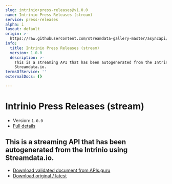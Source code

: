 ```yaml
---
slug: intrinio+press-releases@v1.0.0
name: Intrinio Press Releases (stream)
service: press-releases
alpha: i
layout: default
origin: >-
  https://raw.githubusercontent.com/streamdata-gallery-master/asyncapi/master/_listings/intrinio/intrinio-press-releases-stream-async.md
info:
  title: Intrinio Press Releases (stream)
  version: 1.0.0
  description: >-
    This is a streaming API that has been autogenerated from the Intrinio using
    Streamdata.io.
termsOfService: ''
externalDocs: {}

---
```

# Intrinio Press Releases (stream)

* Version: `1.0.0`
* [Full details](../html/intrinio+press-releases@v1.0.0.html)



## This is a streaming API that has been autogenerated from the Intrinio using Streamdata.io.



* [Download validated document from APIs.guru](https://raw.githubusercontent.com/APIs-guru/asyncapi-directory/master/docs/APIs/intrinio%2Bpress-releases%40v1.0.0.yaml)
* [Download original / latest](https://raw.githubusercontent.com/streamdata-gallery-master/asyncapi/master/_listings/intrinio/intrinio-press-releases-stream-async.md)

<script type="application/ld+json">
{
  "@context": "http://schema.org/",
  "@type": "WebAPI",
  "description": "This is a streaming API that has been autogenerated from the Intrinio using Streamdata.io.",
  "documentation": "",

  "name": "Intrinio Press Releases (stream)"
}
</script>
